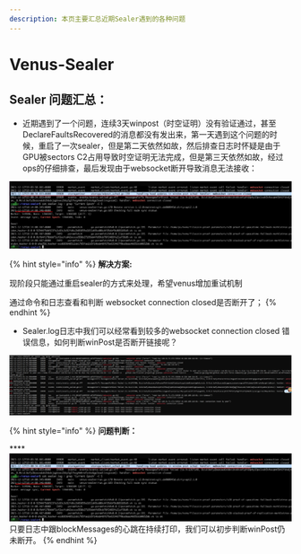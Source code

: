 ```yaml
---
description: 本页主要汇总近期Sealer遇到的各种问题
---
```


# Venus-Sealer

## Sealer 问题汇总：

* 近期遇到了一个问题，连续3天winpost（时空证明）没有验证通过，甚至DeclareFaultsRecovered的消息都没有发出来，第一天遇到这个问题的时候，重启了一次sealer，但是第二天依然如故，然后排查日志时怀疑是由于GPU被sectors C2占用导致时空证明无法完成，但是第三天依然如故，经过ops的仔细排查，最后发现由于websocket断开导致消息无法接收：

![saeler.log](<../.gitbook/assets/image (3).png>)

{% hint style="info" %}
**解决方案:**&#x20;

现阶段只能通过重启sealer的方式来处理，希望venus增加重试机制

通过命令和日志查看和判断 websocket connection closed是否断开了；
{% endhint %}

* Sealer.log日志中我们可以经常看到较多的websocket connection closed 错误信息，如何判断winPost是否断开链接呢？

![sealer.log](<../.gitbook/assets/image (2).png>)

{% hint style="info" %}
**问题判断：**

****![](../.gitbook/assets/image.png)\
只要日志中跟blockMessages的心跳在持续打印，我们可以初步判断winPost仍未断开。
{% endhint %}
